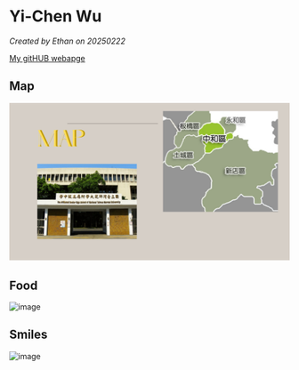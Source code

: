 # Yi-Chen Wu


*Created by Ethan on 20250222*

[My gitHUB webapge](https://github.com/Yee041008) 


## Map
![Map](https://github.com/Yee041008/huhuh/blob/main/Map.jpg)

## Food
![image]()

## Smiles 
![image]()

